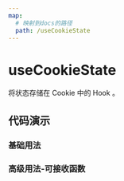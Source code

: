 ```yaml
---
map:
  # 映射到docs的路径
  path: /useCookieState
---
```


# useCookieState

将状态存储在 Cookie 中的 Hook 。

## 代码演示

### 基础用法

<demo src="./demo/demo.vue"
  language="vue"
  title="将状态存储在 Cookie 中"
  desc="刷新页面后，可以看到输入框中的内容被从 Cookie 中恢复了。">
</demo>

### 高级用法-可接收函数

<demo src="./demo/demo1.vue"
  language="vue"
  title="set可接收函数"
  desc="set的时候可以接收函数进行拓展使用">
</demo>
